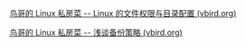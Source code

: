 [鸟哥的 Linux 私房菜 -- Linux 的文件权限与目录配置 (vbird.org)](http://cn.linux.vbird.org/linux_basic/0210filepermission_3.php)



[鸟哥的 Linux 私房菜 -- 浅谈备份策略 (vbird.org)](http://cn.linux.vbird.org/linux_basic/linux_basic.php)